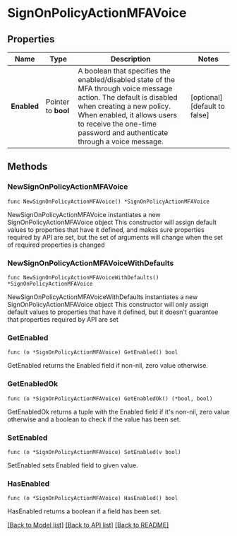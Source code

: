 # SignOnPolicyActionMFAVoice

## Properties

Name | Type | Description | Notes
------------ | ------------- | ------------- | -------------
**Enabled** | Pointer to **bool** | A boolean that specifies the enabled/disabled state of the MFA through voice message action. The default is disabled when creating a new policy. When enabled, it allows users to receive the one-time password and authenticate through a voice message. | [optional] [default to false]

## Methods

### NewSignOnPolicyActionMFAVoice

`func NewSignOnPolicyActionMFAVoice() *SignOnPolicyActionMFAVoice`

NewSignOnPolicyActionMFAVoice instantiates a new SignOnPolicyActionMFAVoice object
This constructor will assign default values to properties that have it defined,
and makes sure properties required by API are set, but the set of arguments
will change when the set of required properties is changed

### NewSignOnPolicyActionMFAVoiceWithDefaults

`func NewSignOnPolicyActionMFAVoiceWithDefaults() *SignOnPolicyActionMFAVoice`

NewSignOnPolicyActionMFAVoiceWithDefaults instantiates a new SignOnPolicyActionMFAVoice object
This constructor will only assign default values to properties that have it defined,
but it doesn't guarantee that properties required by API are set

### GetEnabled

`func (o *SignOnPolicyActionMFAVoice) GetEnabled() bool`

GetEnabled returns the Enabled field if non-nil, zero value otherwise.

### GetEnabledOk

`func (o *SignOnPolicyActionMFAVoice) GetEnabledOk() (*bool, bool)`

GetEnabledOk returns a tuple with the Enabled field if it's non-nil, zero value otherwise
and a boolean to check if the value has been set.

### SetEnabled

`func (o *SignOnPolicyActionMFAVoice) SetEnabled(v bool)`

SetEnabled sets Enabled field to given value.

### HasEnabled

`func (o *SignOnPolicyActionMFAVoice) HasEnabled() bool`

HasEnabled returns a boolean if a field has been set.


[[Back to Model list]](../README.md#documentation-for-models) [[Back to API list]](../README.md#documentation-for-api-endpoints) [[Back to README]](../README.md)


